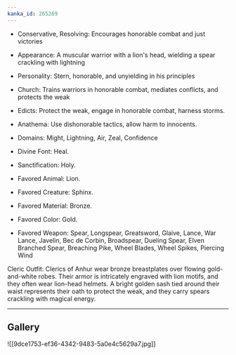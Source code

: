 ```yaml
---
kanka_id: 265269
---
```


* Conservative, Resolving: Encourages honorable combat and just victories
* Appearance: A muscular warrior with a lion's head, wielding a spear crackling with lightning
* Personality: Stern, honorable, and unyielding in his principles
* Church: Trains warriors in honorable combat, mediates conflicts, and protects the weak

* Edicts: Protect the weak, engage in honorable combat, harness storms.
* Anathema: Use dishonorable tactics, allow harm to innocents.
* Domains: Might, Lightning, Air, Zeal, Confidence
* Divine Font: Heal.
* Sanctification: Holy.
* Favored Animal: Lion.
* Favored Creature: Sphinx.
* Favored Material: Bronze.
* Favored Color: Gold.
* Favored Weapon: Spear, Longspear, Greatsword, Glaive, Lance, War Lance, Javelin, Bec de Corbin, Broadspear, Dueling Spear, Elven Branched Spear, Breaching Pike, Wheel Blades, Wheel Spikes, Piercing Wind

Cleric Outfit: Clerics of Anhur wear bronze breastplates over flowing gold-and-white robes. Their armor is intricately engraved with lion motifs, and they often wear lion-head helmets. A bright golden sash tied around their waist represents their oath to protect the weak, and they carry spears crackling with magical energy.

---
## Gallery
![[9dce1753-ef36-4342-9483-5a0e4c5629a7.jpg]]